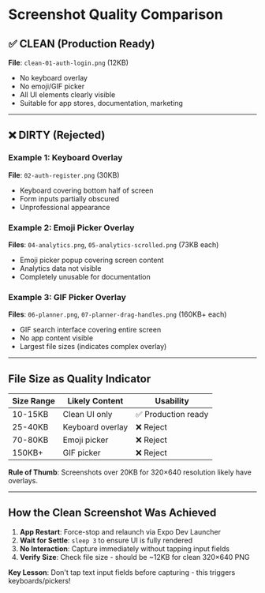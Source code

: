 # Screenshot Quality Comparison

## ✅ CLEAN (Production Ready)

**File**: `clean-01-auth-login.png` (12KB)
- No keyboard overlay
- No emoji/GIF picker
- All UI elements clearly visible
- Suitable for app stores, documentation, marketing

---

## ❌ DIRTY (Rejected)

### Example 1: Keyboard Overlay
**File**: `02-auth-register.png` (30KB)
- Keyboard covering bottom half of screen
- Form inputs partially obscured
- Unprofessional appearance

### Example 2: Emoji Picker Overlay
**Files**: `04-analytics.png`, `05-analytics-scrolled.png` (73KB each)
- Emoji picker popup covering screen content
- Analytics data not visible
- Completely unusable for documentation

### Example 3: GIF Picker Overlay
**Files**: `06-planner.png`, `07-planner-drag-handles.png` (160KB+ each)
- GIF search interface covering entire screen
- No app content visible
- Largest file sizes (indicates complex overlay)

---

## File Size as Quality Indicator

| Size Range | Likely Content | Usability |
|------------|----------------|-----------|
| 10-15KB | Clean UI only | ✅ Production ready |
| 25-40KB | Keyboard overlay | ❌ Reject |
| 70-80KB | Emoji picker | ❌ Reject |
| 150KB+ | GIF picker | ❌ Reject |

**Rule of Thumb**: Screenshots over 20KB for 320×640 resolution likely have overlays.

---

## How the Clean Screenshot Was Achieved

1. **App Restart**: Force-stop and relaunch via Expo Dev Launcher
2. **Wait for Settle**: `sleep 3` to ensure UI is fully rendered
3. **No Interaction**: Capture immediately without tapping input fields
4. **Verify Size**: Check file size - should be ~12KB for clean 320×640 PNG

**Key Lesson**: Don't tap text input fields before capturing - this triggers keyboards/pickers!
